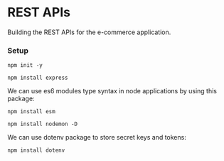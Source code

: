 # REST APIs

Building the REST APIs for the e-commerce application.

### Setup

```
npm init -y
```

```
npm install express
```

We can use es6 modules type syntax in node applications by using this package:

```
npm install esm
```

```
npm install nodemon -D
```

We can use dotenv package to store secret keys and tokens:

```
npm install dotenv
```
